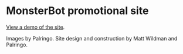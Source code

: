 # MonsterBot promotional site

[View a demo of the site](http://mattwildman.github.io/MonsterBotSite/en/).

Images by Palringo. Site design and construction by Matt Wildman and Palringo.
